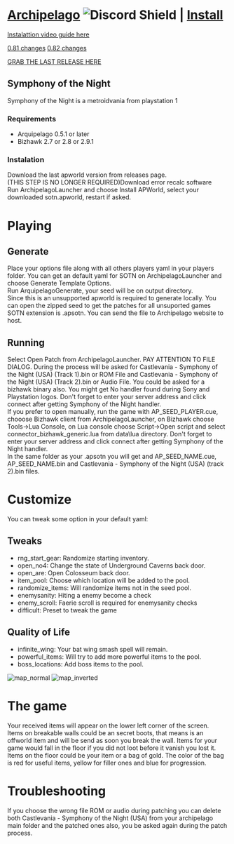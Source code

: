 # [Archipelago](https://archipelago.gg) ![Discord Shield](https://discordapp.com/api/guilds/731205301247803413/widget.png?style=shield) | [Install](https://github.com/ArchipelagoMW/Archipelago/releases)

[Instalattion video guide here](https://youtu.be/F_yL3QM4qYw)

[0.81 changes](https://youtu.be/w-Y_4slbMtA)
[0.82 changes](https://www.youtube.com/watch?v=F_yL3QM4qYw&t=8s)

[GRAB THE LAST RELEASE HERE](https://github.com/fdelduque/Archipelago/releases)

## Symphony of the Night
Symphony of the Night is a metroidvania from playstation 1

### Requirements
* Arquipelago 0.5.1 or later
* Bizhawk 2.7 or 2.8 or 2.9.1

### Instalation
Download the last apworld version from releases page.  
(THIS STEP IS NO LONGER REQUIRED)Download error recalc software<br />
Run ArchipelagoLauncher and choose Install APWorld, select your downloaded sotn.apworld, restart if asked.  

# Playing
## Generate
Place your options file along with all others players yaml in your players folder. You can get an default yaml for SOTN on ArchipelagoLauncher and choose Generate Template Options.  <br />
Run ArquipelagoGenerate, your seed will be on output directory.  <br />
Since this is an unsupported apworld is required to generate locally. You can open the zipped seed to get the patches for all unsuported games SOTN extension is .apsotn. You can send the file to Archipelago website to host.  
## Running
Select Open Patch from ArchipelagoLauncher. PAY ATTENTION TO FILE DIALOG. During the process will be asked for Castlevania - Symphony of the Night (USA) (Track 1).bin or ROM File and Castlevania - Symphony of the Night (USA) (Track 2).bin or Audio File. You could be asked for a bizhawk binary also. You might get No handler found during Sony and Playstation logos. Don't forget to enter your server address and click connect after getting Symphony of the Night handler. <br /> 
If you prefer to open manually, run the game with AP_SEED_PLAYER.cue, chooose Bizhawk client from ArchipelagoLauncher, on Bizhawk choose Tools->Lua Console, on Lua console choose Script->Open script and select connector_bizhawk_generic.lua from data\lua directory. Don't forget to enter your server address and click connect after getting Symphony of the Night handler.  <br />
In the same folder as your .apsotn you will get and AP_SEED_NAME.cue, AP_SEED_NAME.bin and Castlevania - Symphony of the Night (USA) (track 2).bin files.  <br />
# Customize
You can tweak some option in your default yaml:  
## Tweaks
* rng_start_gear: Randomize starting inventory.
* open_no4: Change the state of Underground Caverns back door.
* open_are: Open Colosseum back door.
* item_pool: Choose which location will be added to the pool.
* randomize_items: Will randomize items not in the seed pool.
* enemysanity: Hiting a enemy become a check
* enemy_scroll: Faerie scroll is required for enemysanity checks
* difficult: Preset to tweak the game
## Quality of Life
* infinite_wing: Your bat wing smash spell will remain.
* powerful_items: Will try to add more powerful items to the pool.
* boss_locations: Add boss items to the pool.

![map_normal](https://github.com/user-attachments/assets/f586e1bc-9eaf-4998-83c7-5562ff30bf91)
![map_inverted](https://github.com/user-attachments/assets/bd1c6ba5-9b25-4d7a-ae1e-ee34f56e5ca3)

# The game
Your received items will appear on the lower left corner of the screen.  
Items on breakable walls could be an secret boots, that means is an offworld item and will be send as soon you break the wall. Items for your game would fall in the floor if you did not loot before it vanish you lost it.  
Items on the floor could be your item or a bag of gold. The color of the bag is red for useful items, yellow for filler ones and blue for progression.  

# Troubleshooting
If you choose the wrong file ROM or audio during patching you can delete both Castlevania - Symphony of the Night (USA) from your archipelago main folder and the patched ones also, you be asked again during the patch process.  


